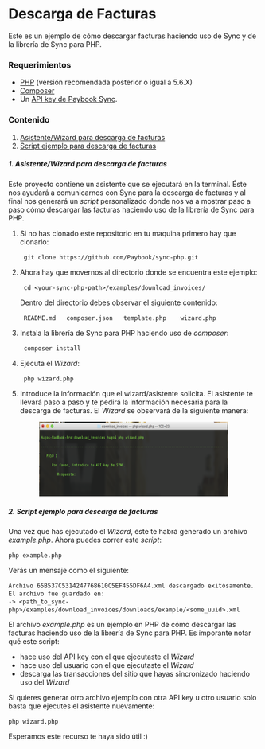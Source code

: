      
# Descarga de Facturas

Este es un ejemplo de cómo descargar facturas haciendo uso de Sync y de la librería de Sync para PHP.

### Requerimientos

- [PHP](http://php.net/) (versión recomendada posterior o igual a 5.6.X)
- [Composer](https://getcomposer.org/doc/00-intro.md)
- Un [API key de Paybook Sync](https://www.paybook.com/signup/es).

### Contenido

1. [Asistente/Wizard para descarga de facturas](#download_invoices_wizard)
2. [Script ejemplo para descarga de facturas](#download_invoices_example)

<div id='download_invoices_wizard'/>

##### 1. Asistente/Wizard para descarga de facturas

Este proyecto contiene un asistente que se ejecutará en la terminal. Éste nos ayudará a comunicarnos con Sync para la descarga de facturas y al final nos generará un *script* personalizado donde nos va a mostrar paso a paso cómo descargar las facturas haciendo uso de la librería de Sync para PHP.

1. Si no has clonado este repositorio en tu maquina primero hay que clonarlo:

		git clone https://github.com/Paybook/sync-php.git
	
2. Ahora hay que movernos al directorio donde se encuentra este ejemplo:

		cd <your-sync-php-path>/examples/download_invoices/
	
	Dentro del directorio debes observar el siguiente contenido:
		
		README.md	composer.json	template.php    wizard.php

3. Instala la librería de Sync para PHP haciendo uso de *composer*:
	
		composer install

4. Ejecuta el *Wizard*:
	
		php wizard.php

5. Introduce la información que el wizard/asistente solicita. El asistente te llevará paso a paso y te pedirá la información necesaria para la descarga de facturas. El *Wizard* se observará de la siguiente manera:

<p align="center"><img src="https://github.com/Paybook/sync-php/blob/master/examples/download_invoices/wizard.png" width="380" height="150"></p>

<div id='download_invoices_example'/>

##### 2. Script ejemplo para descarga de facturas

Una vez que has ejecutado el *Wizard*, éste te habrá generado un archivo *example.php*. Ahora puedes correr este *script*:
		
	php example.php		
	
Verás un mensaje como el siguiente:
	
	Archivo 65B537C5314247768610C5EF455DF6A4.xml descargado exitósamente. El archivo fue guardado en: 
	-> <path_to_sync-php>/examples/download_invoices/downloads/example/<some_uuid>.xml
   
El archivo *example.php* es un ejemplo en PHP de cómo descargar las facturas haciendo uso de la librería de Sync para PHP. Es imporante notar qué este script:
	
- hace uso del API key con el que ejecutaste el *Wizard*
- hace uso del usuario con el que ejecutaste el *Wizard*
- descarga las transacciones del sitio que hayas sincronizado haciendo uso del *Wizard*

Si quieres generar otro archivo ejemplo con otra API key u otro usuario solo basta que ejecutes el asistente nuevamente:
	
	php wizard.php
	
Esperamos este recurso te haya sido útil :)













